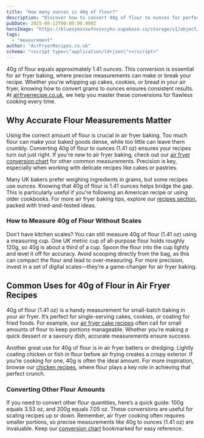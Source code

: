```yaml
---
title: "How many ounces is 40g of flour?"
description: "Discover how to convert 40g of flour to ounces for perfect air fryer baking every time. Get the exact measurement now!"
pubDate: 2025-08-12T00:00:00.000Z
heroImage: "https://klueoymssxwfnxsvcyhv.supabase.co/storage/v1/object/public/md/how-many-ounces-is-40g-of-flour-078d795e.webp"
tags:
  - "measurement"
author: "AirFryerRecipes.co.uk"
schema: "<script type=\"application/ld+json\"></script>"
---
```


<p>40g of flour equals approximately 1.41 ounces. This conversion is essential for air fryer baking, where precise measurements can make or break your recipe. Whether you're whipping up cakes, cookies, or bread in your air fryer, knowing how to convert grams to ounces ensures consistent results. At <a href=https://www.airfryerrecipe.co.uk>airfryerrecipe.co.uk</a>, we help you master these conversions for flawless cooking every time.</p>  

<h2>Why Accurate Flour Measurements Matter</h2>  
<p>Using the correct amount of flour is crucial in air fryer baking. Too much flour can make your baked goods dense, while too little can leave them crumbly. Converting 40g of flour to ounces (1.41 oz) ensures your recipes turn out just right. If you're new to air fryer baking, check out our <a href=https://www.airfryerrecipe.co.uk/air-fryer-conversion-chart>air fryer conversion chart</a> for other common measurements. Precision is key, especially when working with delicate recipes like cakes or pastries.</p>  

<p>Many UK bakers prefer weighing ingredients in grams, but some recipes use ounces. Knowing that 40g of flour is 1.41 ounces helps bridge the gap. This is particularly useful if you're following an American recipe or using older cookbooks. For more air fryer baking tips, explore our <a href=https://www.airfryerrecipe.co.uk/recipes>recipes section</a>, packed with tried-and-tested ideas.</p>  

<h3>How to Measure 40g of Flour Without Scales</h3>  
<p>Don’t have kitchen scales? You can still measure 40g of flour (1.41 oz) using a measuring cup. One UK metric cup of all-purpose flour holds roughly 120g, so 40g is about a third of a cup. Spoon the flour into the cup lightly and level it off for accuracy. Avoid scooping directly from the bag, as this can compact the flour and lead to over-measuring. For more precision, invest in a set of digital scales—they’re a game-changer for air fryer baking.</p>  

<h2>Common Uses for 40g of Flour in Air Fryer Recipes</h2>  
<p>40g of flour (1.41 oz) is a handy measurement for small-batch baking in your air fryer. It’s perfect for single-serving cakes, cookies, or coating for fried foods. For example, our <a href=https://www.airfryerrecipe.co.uk/recipe-category/cakes>air fryer cake recipes</a> often call for small amounts of flour to keep portions manageable. Whether you’re making a quick dessert or a savoury dish, accurate measurements ensure success.</p>  

<p>Another great use for 40g of flour is in air fryer batters or dredging. Lightly coating chicken or fish in flour before air frying creates a crispy exterior. If you’re cooking for one, 40g is often the ideal amount. For more inspiration, browse our <a href=https://www.airfryerrecipe.co.uk/recipe-category/chicken>chicken recipes</a>, where flour plays a key role in achieving that perfect crunch.</p>  

<h3>Converting Other Flour Amounts</h3>  
<p>If you need to convert other flour quantities, here’s a quick guide: 100g equals 3.53 oz, and 200g equals 7.05 oz. These conversions are useful for scaling recipes up or down. Remember, air fryer cooking often requires smaller portions, so precise measurements like 40g to ounces (1.41 oz) are invaluable. Keep our <a href=https://www.airfryerrecipe.co.uk/air-fryer-conversion-chart>conversion chart</a> bookmarked for easy reference.</p>